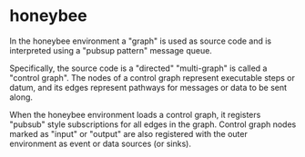 honeybee
========

In the honeybee environment a "graph" is used as source code and is interpreted using a "pubsup pattern" message queue. 

Specifically, the source code is a "directed" "multi-graph" is called a "control graph". 
The nodes of a control graph represent executable steps or datum, 
and its edges represent pathways for messages or data to be sent along.

When the honeybee environment loads a control graph, it registers "pubsub" style subscriptions for all edges in
the graph. Control graph nodes marked as "input" or "output" are also registered with the outer environment 
as event or data sources (or sinks).  